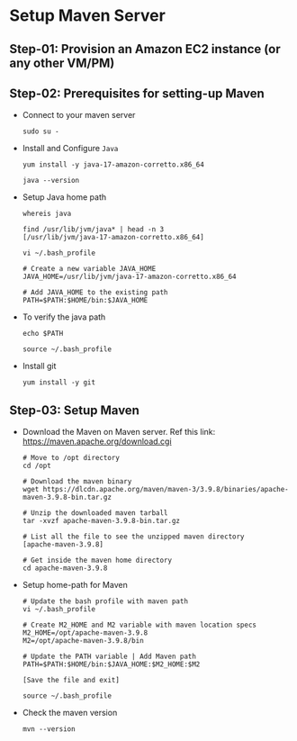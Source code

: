 # Setup Maven Server

## Step-01: Provision an Amazon EC2 instance (or any other VM/PM)

## Step-02: Prerequisites for setting-up Maven

- Connect to your maven server

  ```
  sudo su -
  ```

- Install and Configure `Java`

  ```
  yum install -y java-17-amazon-corretto.x86_64

  java --version
  ```

- Setup Java home path

  ```
  whereis java

  find /usr/lib/jvm/java* | head -n 3
  [/usr/lib/jvm/java-17-amazon-corretto.x86_64]

  vi ~/.bash_profile

  # Create a new variable JAVA_HOME
  JAVA_HOME=/usr/lib/jvm/java-17-amazon-corretto.x86_64

  # Add JAVA_HOME to the existing path
  PATH=$PATH:$HOME/bin:$JAVA_HOME
  ```

- To verify the java path

  ```
  echo $PATH

  source ~/.bash_profile
  ```

- Install git

  ```
  yum install -y git
  ```

## Step-03: Setup Maven

- Download the Maven on Maven server. Ref this link: https://maven.apache.org/download.cgi

  ```
  # Move to /opt directory
  cd /opt

  # Download the maven binary
  wget https://dlcdn.apache.org/maven/maven-3/3.9.8/binaries/apache-maven-3.9.8-bin.tar.gz

  # Unzip the downloaded maven tarball
  tar -xvzf apache-maven-3.9.8-bin.tar.gz

  # List all the file to see the unzipped maven directory
  [apache-maven-3.9.8]

  # Get inside the maven home directory
  cd apache-maven-3.9.8
  ```

- Setup home-path for Maven

  ```
  # Update the bash profile with maven path
  vi ~/.bash_profile

  # Create M2_HOME and M2 variable with maven location specs
  M2_HOME=/opt/apache-maven-3.9.8
  M2=/opt/apache-maven-3.9.8/bin

  # Update the PATH variable | Add Maven path
  PATH=$PATH:$HOME/bin:$JAVA_HOME:$M2_HOME:$M2

  [Save the file and exit]

  source ~/.bash_profile
  ```

- Check the maven version
  ```
  mvn --version
  ```
